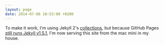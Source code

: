 ```yaml
---
layout: page
date: 2014-07-06 10:53:00 +0200
---
```


To make it work, I'm using Jekyll 2's [collections](http://jekyllrb.com/docs/collections/), but because GitHub Pages [still runs Jekyll v1.5.1](https://pages.github.com/versions), I'm now serving this site from the mac mini in my house.

